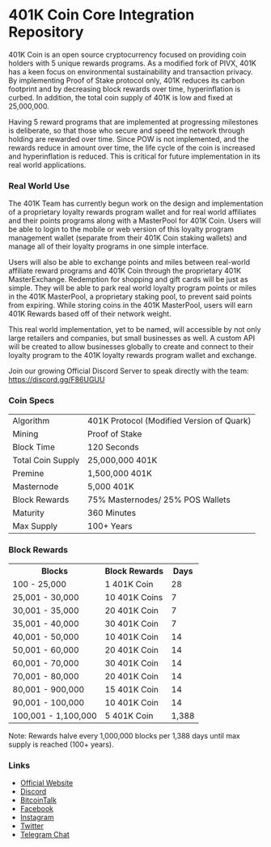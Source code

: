 401K Coin Core Integration Repository
=====================================

401K Coin is an open source cryptocurrency focused on providing coin holders with 5 unique rewards programs. As a modified fork of PIVX, 401K has a keen focus on environmental sustainability and transaction privacy. By implementing Proof of Stake protocol only, 401K reduces its carbon footprint and by decreasing block rewards over time, hyperinflation is curbed. In addition, the total coin supply of 401K is low and fixed at 25,000,000.

Having 5 reward programs that are implemented at progressing milestones is deliberate, so that those who secure and speed the network through holding are rewarded over time. Since POW is not implemented, and the rewards reduce in amount over time, the life cycle of the coin is increased and hyperinflation is reduced. This is critical for future implementation in its real world applications.

### Real World Use
The 401K Team has currently begun work on the design and implementation of a proprietary loyalty rewards program wallet and for real world affiliates and their points programs along with a MasterPool for 401K Coin. Users will be able to login to the mobile or web version of this loyalty program management wallet (separate from their 401K Coin staking wallets) and manage all of their loyalty programs in one simple interface. 

Users will also be able to exchange points and miles between real-world affiliate reward programs and 401K Coin through the proprietary 401K MasterExchange. Redemption for shopping and gift cards will be just as simple. They will be able to park real world loyalty program points or miles in the 401K MasterPool, a proprietary staking pool, to prevent said points from expiring. While storing coins in the 401K MasterPool, users will earn 401K Rewards based off of their network weight. 

This real world implementation, yet to be named, will accessible by not only large retailers and companies, but small businesses as well. A custom API will be created to allow businesses globally to create and connect to their loyalty program to the 401K loyalty rewards program wallet and exchange.

Join our growing Official Discord Server to speak directly with the team: https://discord.gg/F86UGUU

### Coin Specs
<table>
<tr><td>Algorithm</td><td>401K Protocol (Modified Version of Quark)</td></tr>
<tr><td>Mining</td><td>Proof of Stake</td></tr>
<tr><td>Block Time</td><td>120 Seconds</td></tr>
<tr><td>Total Coin Supply</td><td>25,000,000 401K</td></tr>
<tr><td>Premine</td><td>1,500,000 401K</td></tr>
<tr><td>Masternode</td><td>5,000 401K</td></tr>
<tr><td>Block Rewards</td><td>75% Masternodes/ 25% POS Wallets</td></tr>
<tr><td>Maturity</td><td>360 Minutes</td></tr>
<tr><td>Max Supply</td><td>100+ Years</td></tr>

</table>

### Block Rewards

<table>
<th>Blocks</th><th>Block Rewards</th><th>Days</th>
<tr><td>100 - 25,000</td><td>1 401K Coin</td><td>28</td></tr>
<tr><td>25,001 - 30,000</td><td>10 401K Coins</td><td>7</td></tr>
<tr><td>30,001 - 35,000</td><td>20 401K Coin</td><td>7</td></tr>
<tr><td>35,001 - 40,000</td><td>30 401K Coin</td><td>7</td></tr>
<tr><td>40,001 - 50,000</td><td>10 401K Coin</td><td>14</td></tr>
<tr><td>50,001 - 60,000</td><td>20 401K Coin</td><td>14</td></tr>
<tr><td>60,001 - 70,000</td><td>30 401K Coin</td><td>14</td></tr>
<tr><td>70,001 - 80,000</td><td>20 401K Coin</td><td>14</td></tr>
<tr><td>80,001 - 900,000</td><td>15 401K Coin</td><td>14</td></tr>
<tr><td>90,001 - 100,000</td><td>10 401K Coin</td><td>14</td></tr>
<tr><td>100,001 - 1,100,000</td><td>5 401K Coin</td><td>1,388</td></tr>
</table>

Note: Rewards halve every 1,000,000 blocks per 1,388 days until max supply is reached (100+ years).

### Links
- [Official Website](https://www.401kcoin.ltd) 
- [Discord](https://discord.gg/F86UGUU)
- [BitcoinTalk](https://bitcointalk.org/index.php?topic=4649365.0)
- [Facebook](https://www.facebook.com/401kcoin/)
- [Instagram](https://www.instagram.com/401kcoin/)
- [Twitter](https://twitter.com/401K_Coin)
- [Telegram Chat](https://t.me/joinchat/H_bAPBJ79cnH4zD4ZO0GYw)
